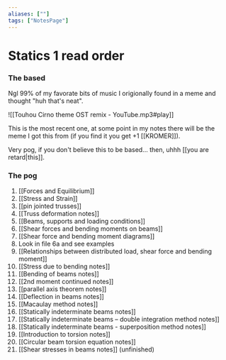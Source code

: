 ```yaml
---
aliases: [""]
tags: ["NotesPage"]
---
```


# Statics 1 read order
### The based
Ngl 99% of my favorate bits of music I origionally found in a meme and thought "huh that's neat".

![[Touhou Cirno theme OST remix - YouTube.mp3#play]]

This is the most recent one, at some point in my notes there will be the meme I got this from (if you find it you get +1 \[\[KROMER\]\]).

Very pog, if you don't believe this to be based... then, uhhh [[you are retard|this]].


### The pog
1) [[Forces and Equilibrium]]
2) [[Stress and Strain]]
3) [[pin jointed trusses]]
4) [[Truss deformation notes]]
5) [[Beams, supports and loading conditions]]
6) [[Shear forces and bending moments on beams]]
7) [[Shear force and bending moment diagrams]]
8) Look in file 6a and see examples
9) [[Relationships between distributed load, shear force and bending moment]]
10) [[Stress due to bending notes]]
11) [[Bending of beams notes]]
12) [[2nd moment continued notes]]
13) [[parallel axis theorem notes]]
14) [[Deflection in beams notes]]
15) [[Macaulay method notes]]
16) [[Statically indeterminate beams notes]]
17) [[Statically indeterminate beams – double integration method notes]]
18) [[Statically indeterminate beams - superposition method notes]]
19) [[Introduction to torsion notes]]
20) [[Circular beam torsion equation notes]]
21) [[Shear stresses in beams notes]] (unfinished)

